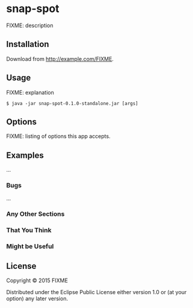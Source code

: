 # snap-spot

FIXME: description

## Installation

Download from http://example.com/FIXME.

## Usage

FIXME: explanation

    $ java -jar snap-spot-0.1.0-standalone.jar [args]

## Options

FIXME: listing of options this app accepts.

## Examples

...

### Bugs

...

### Any Other Sections
### That You Think
### Might be Useful

## License

Copyright © 2015 FIXME

Distributed under the Eclipse Public License either version 1.0 or (at
your option) any later version.
